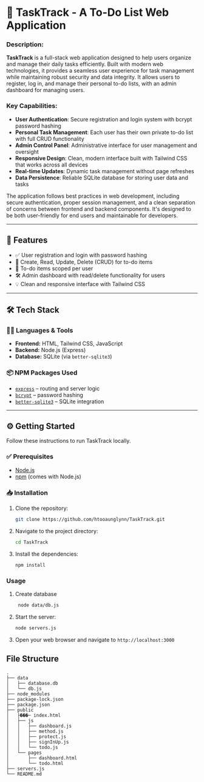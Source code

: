 # 🎯 TaskTrack - A To-Do List Web Application

### Description:

**TaskTrack** is a full-stack web application designed to help users organize and manage their daily tasks efficiently. Built with modern web technologies, it provides a seamless user experience for task management while maintaining robust security and data integrity. It allows users to register, log in, and manage their personal to-do lists, with an admin dashboard for managing users.

### Key Capabilities:
- **User Authentication**: Secure registration and login system with bcrypt password hashing
- **Personal Task Management**: Each user has their own private to-do list with full CRUD functionality
- **Admin Control Panel**: Administrative interface for user management and oversight
- **Responsive Design**: Clean, modern interface built with Tailwind CSS that works across all devices
- **Real-time Updates**: Dynamic task management without page refreshes
- **Data Persistence**: Reliable SQLite database for storing user data and tasks

The application follows best practices in web development, including secure authentication, proper session management, and a clean separation of concerns between frontend and backend components. It's designed to be both user-friendly for end users and maintainable for developers.

---

## 🚀 Features

- ✅ User registration and login with password hashing
- 📝 Create, Read, Update, Delete (CRUD) for to-do items
- 👤 To-do items scoped per user
- 🛠️ Admin dashboard with read/delete functionality for users
- 💡 Clean and responsive interface with Tailwind CSS

---

## 🛠️ Tech Stack

### 👨‍💻 Languages & Tools
- **Frontend:** HTML, Tailwind CSS, JavaScript
- **Backend:** Node.js (Express)
- **Database:** SQLite (via `better-sqlite3`)

### 📦 NPM Packages Used
- [`express`](https://www.npmjs.com/package/express) – routing and server logic
- [`bcrypt`](https://www.npmjs.com/package/bcrypt) – password hashing
- [`better-sqlite3`](https://www.npmjs.com/package/better-sqlite3) – SQLite integration

---

## ⚙️ Getting Started

Follow these instructions to run TaskTrack locally.

### ✅ Prerequisites

- [Node.js](https://nodejs.org/)
- [npm](https://www.npmjs.com/) (comes with Node.js)

### 📥 Installation

1. Clone the repository:
   ```bash
   git clone https://github.com/htooaunglynn/TaskTrack.git

2.  Navigate to the project directory:
    ```bash
    cd TaskTrack
    ```
3.  Install the dependencies:
    ```bash
    npm install
    ```

### Usage

1. Create database
   ```bash
    node data/db.js
    ```
2.  Start the server:
    ```bash
    node servers.js
    ```
3.  Open your web browser and navigate to `http://localhost:3000`

## File Structure

```
.
├── data
│   ├── database.db
│   └── db.js
├── node_modules
├── package-lock.json
├── package.json
├── public
│   ├���─ index.html
│   ├── js
│   │   ├── dashboard.js
│   │   ├── method.js
│   │   ├── protect.js
│   │   ├── signInUp.js
│   │   └── todo.js
│   └── pages
│       ├── dashboard.html
│       └── todo.html
├── servers.js
└── README.md
```
